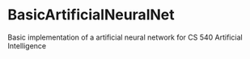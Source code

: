 # BasicArtificialNeuralNet
Basic implementation of a artificial neural network for CS 540 Artificial Intelligence
